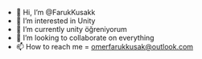- 👋 Hi, I’m @FarukKusakk
- 👀 I’m interested in Unity
- 🌱 I’m currently unity öğreniyorum
- 💞️ I’m looking to collaborate on everything
- 📫 How to reach me = omerfarukkusak@outlook.com

<!---
FarukKusakk/FarukKusakk is a ✨ special ✨ repository because its `README.md` (this file) appears on your GitHub profile.
You can click the Preview link to take a look at your changes.
--->
